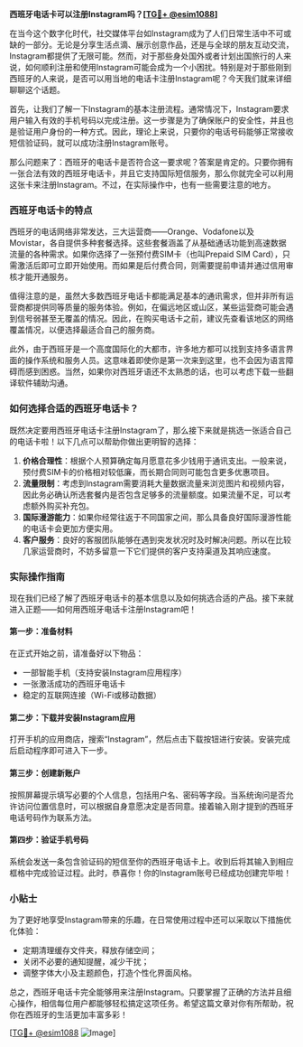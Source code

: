 **西班牙电话卡可以注册Instagram吗？[[TG💪+ @esim1088](https://t.me/s/esim1088)]**

在当今这个数字化时代，社交媒体平台如Instagram成为了人们日常生活中不可或缺的一部分。无论是分享生活点滴、展示创意作品，还是与全球的朋友互动交流，Instagram都提供了无限可能。然而，对于那些身处国外或者计划出国旅行的人来说，如何顺利注册和使用Instagram可能会成为一个小困扰。特别是对于那些刚到西班牙的人来说，是否可以用当地的电话卡注册Instagram呢？今天我们就来详细聊聊这个话题。

首先，让我们了解一下Instagram的基本注册流程。通常情况下，Instagram要求用户输入有效的手机号码以完成注册。这一步骤是为了确保账户的安全性，并且也是验证用户身份的一种方式。因此，理论上来说，只要你的电话号码能够正常接收短信验证码，就可以成功注册Instagram账号。

那么问题来了：西班牙的电话卡是否符合这一要求呢？答案是肯定的。只要你拥有一张合法有效的西班牙电话卡，并且它支持国际短信服务，那么你就完全可以利用这张卡来注册Instagram。不过，在实际操作中，也有一些需要注意的地方。

### 西班牙电话卡的特点

西班牙的电话网络非常发达，三大运营商——Orange、Vodafone以及Movistar，各自提供多种套餐选择。这些套餐涵盖了从基础通话功能到高速数据流量的各种需求。如果你选择了一张预付费SIM卡（也叫Prepaid SIM Card），只需激活后即可立即开始使用。而如果是后付费合同，则需要提前申请并通过信用审核才能开通服务。

值得注意的是，虽然大多数西班牙电话卡都能满足基本的通讯需求，但并非所有运营商都提供同等质量的服务体验。例如，在偏远地区或山区，某些运营商可能会遇到信号弱甚至无覆盖的情况。因此，在购买电话卡之前，建议先查看该地区的网络覆盖情况，以便选择最适合自己的服务商。

此外，由于西班牙是一个高度国际化的大都市，许多地方都可以找到支持多语言界面的操作系统和服务人员。这意味着即使你是第一次来到这里，也不会因为语言障碍而感到困惑。当然，如果你对西班牙语还不太熟悉的话，也可以考虑下载一些翻译软件辅助沟通。

### 如何选择合适的西班牙电话卡？

既然决定要用西班牙电话卡注册Instagram了，那么接下来就是挑选一张适合自己的电话卡啦！以下几点可以帮助你做出更明智的选择：

1. **价格合理性**：根据个人预算确定每月愿意花多少钱用于通讯支出。一般来说，预付费SIM卡的价格相对较低廉，而长期合同则可能包含更多优惠项目。
2. **流量限制**：考虑到Instagram需要消耗大量数据流量来浏览图片和视频内容，因此务必确认所选套餐内是否包含足够多的流量额度。如果流量不足，可以考虑额外购买补充包。
3. **国际漫游能力**：如果你经常往返于不同国家之间，那么具备良好国际漫游性能的电话卡会更加方便实用。
4. **客户服务**：良好的客服团队能够在遇到突发状况时及时解决问题。所以在比较几家运营商时，不妨多留意一下它们提供的客户支持渠道及其响应速度。

### 实际操作指南

现在我们已经了解了西班牙电话卡的基本信息以及如何挑选合适的产品。接下来就进入正题——如何用西班牙电话卡注册Instagram吧！

#### 第一步：准备材料
在正式开始之前，请准备好以下物品：
- 一部智能手机（支持安装Instagram应用程序）
- 一张激活成功的西班牙电话卡
- 稳定的互联网连接（Wi-Fi或移动数据）

#### 第二步：下载并安装Instagram应用
打开手机的应用商店，搜索“Instagram”，然后点击下载按钮进行安装。安装完成后启动程序即可进入下一步。

#### 第三步：创建新账户
按照屏幕提示填写必要的个人信息，包括用户名、密码等字段。当系统询问是否允许访问位置信息时，可以根据自身意愿决定是否同意。接着输入刚才提到的西班牙电话号码作为联系方法。

#### 第四步：验证手机号码
系统会发送一条包含验证码的短信至你的西班牙电话卡上。收到后将其输入到相应框格中完成验证过程。此时，恭喜你！你的Instagram账号已经成功创建完毕啦！

### 小贴士

为了更好地享受Instagram带来的乐趣，在日常使用过程中还可以采取以下措施优化体验：
- 定期清理缓存文件夹，释放存储空间；
- 关闭不必要的通知提醒，减少干扰；
- 调整字体大小及主题颜色，打造个性化界面风格。

总之，西班牙电话卡完全能够用来注册Instagram。只要掌握了正确的方法并且细心操作，相信每位用户都能够轻松搞定这项任务。希望这篇文章对你有所帮助，祝你在西班牙的生活更加丰富多彩！

[[TG💪+ @esim1088](https://t.me/s/esim1088) ![Image](https://i.postimg.cc/4NQfJmqS/Snipaste-2025-05-13-00-14-12.png)]